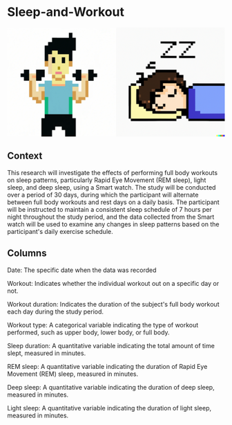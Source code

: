 # Sleep-and-Workout

![sleeping and lifting weights in pixel art](images/sleep_workout.png)

## Context

This research will investigate the effects of performing full body workouts on sleep patterns, particularly Rapid Eye Movement (REM sleep), light sleep, and deep sleep, using a Smart watch. The study will be conducted over a period of 30 days, during which the participant will alternate between full body workouts and rest days on a daily basis. The participant will be instructed to maintain a consistent sleep schedule of 7 hours per night throughout the study period, and the data collected from the Smart watch will be used to examine any changes in sleep patterns based on the participant's daily exercise schedule.

## Columns

Date: The specific date when the data was recorded

Workout: Indicates whether the individual workout out on a specific day or not.

Workout duration: Indicates the duration of the subject's full body workout each day during the study period.

Workout type: A categorical variable indicating the type of workout performed, such as upper body, lower body, or full body.

Sleep duration: A quantitative variable indicating the total amount of time slept, measured in minutes.

REM sleep: A quantitative variable indicating the duration of Rapid Eye Movement (REM) sleep, measured in minutes.

Deep sleep: A quantitative variable indicating the duration of deep sleep, measured in minutes.

Light sleep: A quantitative variable indicating the duration of light sleep, measured in minutes.
